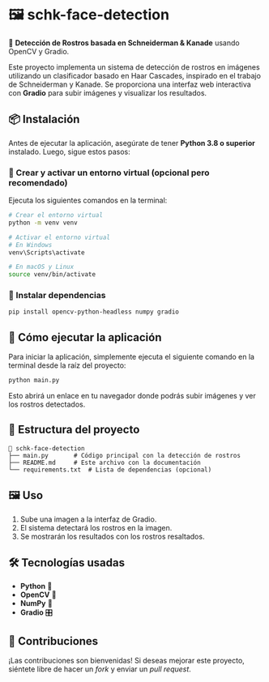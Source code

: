 # 🖼️ schk-face-detection

🚀 **Detección de Rostros basada en Schneiderman & Kanade** usando OpenCV y Gradio.

Este proyecto implementa un sistema de detección de rostros en imágenes utilizando un clasificador basado en Haar Cascades, inspirado en el trabajo de Schneiderman y Kanade. Se proporciona una interfaz web interactiva con **Gradio** para subir imágenes y visualizar los resultados.

## 📦 Instalación

Antes de ejecutar la aplicación, asegúrate de tener **Python 3.8 o superior** instalado. Luego, sigue estos pasos:

### 🔹 Crear y activar un entorno virtual (opcional pero recomendado)

Ejecuta los siguientes comandos en la terminal:

```bash
# Crear el entorno virtual
python -m venv venv

# Activar el entorno virtual
# En Windows
venv\Scripts\activate

# En macOS y Linux
source venv/bin/activate
```

### 🔹 Instalar dependencias

```bash
pip install opencv-python-headless numpy gradio
```

## 🚀 Cómo ejecutar la aplicación

Para iniciar la aplicación, simplemente ejecuta el siguiente comando en la terminal desde la raíz del proyecto:

```bash
python main.py
```

Esto abrirá un enlace en tu navegador donde podrás subir imágenes y ver los rostros detectados.

## 📂 Estructura del proyecto

```
📂 schk-face-detection
├── main.py       # Código principal con la detección de rostros
├── README.md     # Este archivo con la documentación
└── requirements.txt  # Lista de dependencias (opcional)
```

## 🖼️ Uso

1. Sube una imagen a la interfaz de Gradio.
2. El sistema detectará los rostros en la imagen.
3. Se mostrarán los resultados con los rostros resaltados.

## 🛠️ Tecnologías usadas

- **Python** 🐍
- **OpenCV** 👀
- **NumPy** 🔢
- **Gradio** 🎛️

## 🤝 Contribuciones

¡Las contribuciones son bienvenidas! Si deseas mejorar este proyecto, siéntete libre de hacer un *fork* y enviar un *pull request*.